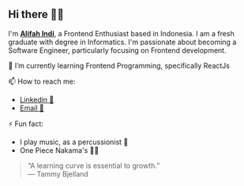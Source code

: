 ## Hi there 👋🐣

I'm **[Alifah Indi](https://indialifah-portfolio.vercel.app/)**, a Frontend Enthusiast based in Indonesia.
I am a fresh graduate with degree in Informatics. I'm passionate about becoming a Software Engineer, particularly focusing on Frontend development. 

🌱 I’m currently learning Frontend Programming, specifically ReactJs

📫 How to reach me:
- [Linkedin 👥](https://www.linkedin.com/in/alifah-rumaishah-indi/)
- [Email 📧](mailto:indialifah25@gmail.com)

⚡ Fun fact: 
- I play music, as a percussionist 🥁
- One Piece Nakama's 🏴‍☠️

> “A learning curve is essential to growth.”  
> — Tammy Bjelland
<!--
**indialifah/indialifah** is a ✨ _special_ ✨ repository because its `README.md` (this file) appears on your GitHub profile.

Here are some ideas to get you started:

- 🔭 I’m currently working on ...
- 🌱 I’m currently learning ...
- 👯 I’m looking to collaborate on ...
- 🤔 I’m looking for help with ...
- 💬 Ask me about ...
- 📫 How to reach me: ...
- 😄 Pronouns: ...
- ⚡ Fun fact: ...
-->
